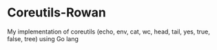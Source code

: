 # Coreutils-Rowan
My implementation of coreutils (echo, env, cat, wc, head, tail, yes, true, false, tree) using Go lang
